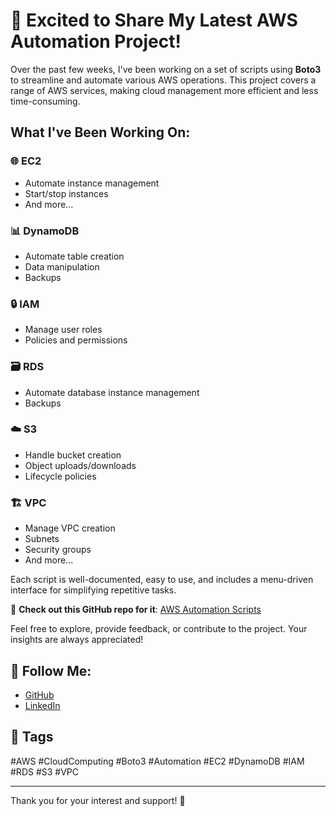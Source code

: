 # 🚀 Excited to Share My Latest AWS Automation Project! 

Over the past few weeks, I've been working on a set of scripts using **Boto3** to streamline and automate various AWS operations. This project covers a range of AWS services, making cloud management more efficient and less time-consuming.

## What I've Been Working On:

### 🌐 EC2
- Automate instance management
- Start/stop instances
- And more...

### 📊 DynamoDB
- Automate table creation
- Data manipulation
- Backups

### 🔒 IAM
- Manage user roles
- Policies and permissions

### 🗃️ RDS
- Automate database instance management
- Backups

### ☁️ S3
- Handle bucket creation
- Object uploads/downloads
- Lifecycle policies

### 🏗️ VPC
- Manage VPC creation
- Subnets
- Security groups
- And more...

Each script is well-documented, easy to use, and includes a menu-driven interface for simplifying repetitive tasks.

🔗 **Check out this GitHub repo for it**: [AWS Automation Scripts](https://github.com/dipak-mohite/aws-automation-scripts/)

Feel free to explore, provide feedback, or contribute to the project. Your insights are always appreciated!

## 📢 Follow Me:
- [GitHub](https://github.com/dipak-mohite)
- [LinkedIn](https://www.linkedin.com/in/dipak-mohite/)

## 🚀 Tags
#AWS #CloudComputing #Boto3 #Automation #EC2 #DynamoDB #IAM #RDS #S3 #VPC

---

Thank you for your interest and support! 🌟

